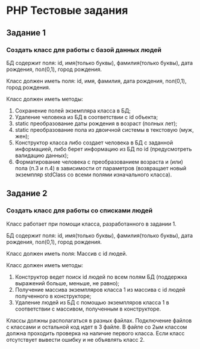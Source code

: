 # PHP Тестовые задания

## Задание 1

### Создать класс для работы с базой данных людей

БД содержит поля:
id, имя(только буквы), фамилия(только буквы), дата рождения, пол(0,1), город рождения.

Класс должен иметь поля:
id, имя, фамилия, дата рождения, пол(0,1), город рождения.

Класс должен иметь методы:
1. Сохранение полей экземпляра класса в БД;
2. Удаление человека из БД в соответствии с id объекта;
3. static преобразование даты рождения в возраст (полных лет);
4. static преобразование пола из двоичной системы в текстовую (муж, жен);
5. Конструктор класса либо создает человека в БД с заданной информацией, либо берет информацию из БД по id (предусмотреть валидацию данных);
6. Форматирование человека с преобразованием возраста и (или) пола (п.3 и п.4) в зависимости от параметров (возвращает новый экземпляр stdClass со всеми полями изначального класса).

## Задание 2

### Создать класс для работы со списками людей

Класс работает при помощи класса, разработанного в задании 1.

БД содержит поля:
id, имя(только буквы), фамилия(только буквы), дата рождения, пол(0,1), город рождения.

Класс должен иметь поля:
Массив с id людей.

Класс должен иметь методы:
1. Конструктор ведет поиск id людей по всем полям БД (поддержка выражений больше, меньше, не равно);
2. Получение массива экземпляров класса 1 из массива с id людей полученного в конструкторе;
3. Удаление людей из БД с помощью экземпляров класса 1 в соответствии с массивом, полученным в конструкторе.

Классы должны располагаться в разных файлах.
Подключение файлов с классами и остальной код идет в 3 файле.
В файле со 2ым классом должна проходить проверка на наличие первого класса.
Если класс отсутствует вывести ошибку и не объявлять класс 2.